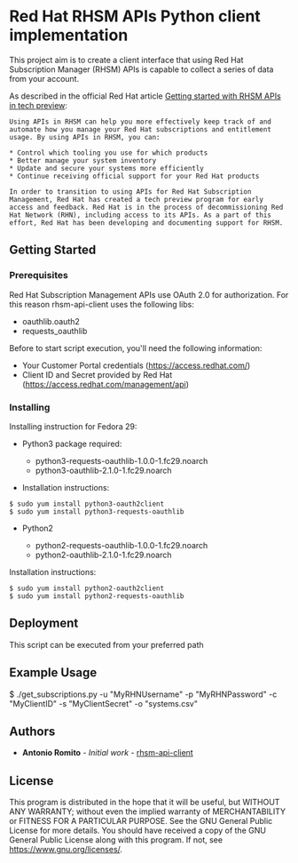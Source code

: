 # Red Hat RHSM APIs Python client implementation 

This project aim is to create a client interface that using Red Hat Subscription Manager (RHSM) APIs is capable to collect a series of data from your account. 

As described in the official Red Hat article [Getting started with RHSM APIs in tech preview](https://access.redhat.com/articles/3626371):

```
Using APIs in RHSM can help you more effectively keep track of and automate how you manage your Red Hat subscriptions and entitlement usage. By using APIs in RHSM, you can:

* Control which tooling you use for which products
* Better manage your system inventory
* Update and secure your systems more efficiently
* Continue receiving official support for your Red Hat products

In order to transition to using APIs for Red Hat Subscription Management, Red Hat has created a tech preview program for early access and feedback. Red Hat is in the process of decommissioning Red Hat Network (RHN), including access to its APIs. As a part of this effort, Red Hat has been developing and documenting support for RHSM.
```

## Getting Started

### Prerequisites

Red Hat Subscription Management APIs use OAuth 2.0 for authorization. For this reason rhsm-api-client uses the following libs:

* oauthlib.oauth2
* requests_oauthlib

Before to start script execution, you'll need the following information:

* Your Customer Portal credentials (https://access.redhat.com/)
* Client ID and Secret provided by Red Hat (https://access.redhat.com/management/api)
 

### Installing

Installing instruction for Fedora 29:

* Python3 package required:

    * python3-requests-oauthlib-1.0.0-1.fc29.noarch
    * python3-oauthlib-2.1.0-1.fc29.noarch

* Installation instructions:
```
$ sudo yum install python3-oauth2client
$ sudo yum install python3-requests-oauthlib
```

* Python2

    * python2-requests-oauthlib-1.0.0-1.fc29.noarch
    * python2-oauthlib-2.1.0-1.fc29.noarch

Installation instructions:
```
$ sudo yum install python2-oauth2client
$ sudo yum install python2-requests-oauthlib
```

## Deployment

This script can be executed from your preferred path

## Example Usage

$ ./get_subscriptions.py -u "MyRHNUsername" -p "MyRHNPassword" -c "MyClientID" -s "MyClientSecret" -o "systems.csv"

## Authors

* **Antonio Romito** - *Initial work* - [rhsm-api-client](https://github.com/antonioromito/rhsm-api-client)

## License

This program is distributed in the hope that it will be useful, but WITHOUT ANY WARRANTY; without even the implied warranty of MERCHANTABILITY or FITNESS FOR A PARTICULAR PURPOSE.  See the  GNU General Public License for more details.
You should have received a copy of the GNU General Public License along with this program.  If not, see <https://www.gnu.org/licenses/>.

